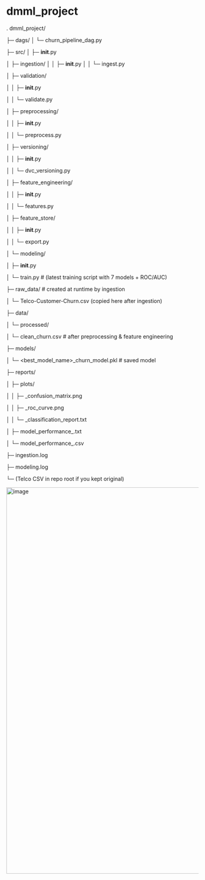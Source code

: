 # dmml_project



.
dmml_project/

├─ dags/
│   └─ churn_pipeline_dag.py

├─ src/
│   ├─ __init__.py

│   ├─ ingestion/
│   │   ├─ __init__.py
│   │   └─ ingest.py

│   ├─ validation/

│   │   ├─ __init__.py

│   │   └─ validate.py

│   ├─ preprocessing/

│   │   ├─ __init__.py

│   │   └─ preprocess.py

│   ├─ versioning/

│   │   ├─ __init__.py

│   │   └─ dvc_versioning.py

│   ├─ feature_engineering/

│   │   ├─ __init__.py

│   │   └─ features.py

│   ├─ feature_store/

│   │   ├─ __init__.py

│   │   └─ export.py

│   └─ modeling/

│       ├─ __init__.py

│       └─ train.py      # (latest training script with 7 models + ROC/AUC)

├─ raw_data/      # created at runtime by ingestion

│   └─ Telco-Customer-Churn.csv (copied here after ingestion)

├─ data/

│   └─ processed/

│       └─ clean_churn.csv   # after preprocessing & feature engineering

├─ models/

│   └─ <best_model_name>_churn_model.pkl   # saved model

├─ reports/

│   ├─ plots/

│   │   ├─ <Model>_confusion_matrix.png

│   │   ├─ <Model>_roc_curve.png

│   │   └─ <Model>_classification_report.txt

│   ├─ model_performance_<timestamp>.txt

│   └─ model_performance_<timestamp>.csv

├─ ingestion.log

├─ modeling.log

└─ (Telco CSV in repo root if you kept original)

<img width="1589" height="1010" alt="image" src="https://github.com/user-attachments/assets/672a481b-cc17-46c0-a2ab-86a65ec705b5" />


